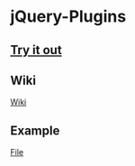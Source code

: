 # jQuery-Plugins

## [Try it out](https://louistwee.github.io/jQuery-Plugins/Examples/example.html)

## Wiki

[Wiki](../../wiki)

## Example

[File](https://github.com/Louistwee/jQuery-Plugins/blob/master/Examples/example.html)
